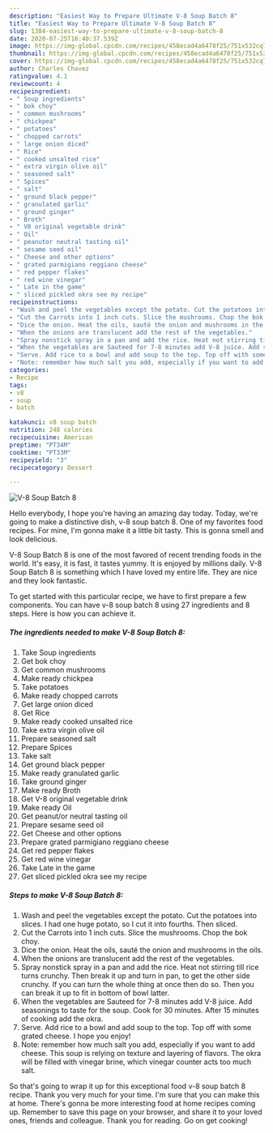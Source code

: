 ```yaml
---
description: "Easiest Way to Prepare Ultimate V-8 Soup Batch 8"
title: "Easiest Way to Prepare Ultimate V-8 Soup Batch 8"
slug: 1384-easiest-way-to-prepare-ultimate-v-8-soup-batch-8
date: 2020-07-25T16:40:37.539Z
image: https://img-global.cpcdn.com/recipes/458ecad4a6478f25/751x532cq70/v-8-soup-batch-8-recipe-main-photo.jpg
thumbnail: https://img-global.cpcdn.com/recipes/458ecad4a6478f25/751x532cq70/v-8-soup-batch-8-recipe-main-photo.jpg
cover: https://img-global.cpcdn.com/recipes/458ecad4a6478f25/751x532cq70/v-8-soup-batch-8-recipe-main-photo.jpg
author: Charles Chavez
ratingvalue: 4.1
reviewcount: 4
recipeingredient:
- " Soup ingredients"
- " bok choy"
- " common mushrooms"
- " chickpea"
- " potatoes"
- " chopped carrots"
- " large onion diced"
- " Rice"
- " cooked unsalted rice"
- " extra virgin olive oil"
- " seasoned salt"
- " Spices"
- " salt"
- " ground black pepper"
- " granulated garlic"
- " ground ginger"
- " Broth"
- " V8 original vegetable drink"
- " Oil"
- " peanutor neutral tasting oil"
- " sesame seed oil"
- " Cheese and other options"
- " grated parmigiano reggiano cheese"
- " red pepper flakes"
- " red wine vinegar"
- " Late in the game"
- " sliced pickled okra see my recipe"
recipeinstructions:
- "Wash and peel the vegetables except the potato. Cut the potatoes into slices. I had one huge potato, so I cut it into fourths. Then sliced."
- "Cut the Carrots into 1 inch cuts. Slice the mushrooms. Chop the bok choy."
- "Dice the onion. Heat the oils, sauté the onion and mushrooms in the oils."
- "When the onions are translucent add the rest of the vegetables."
- "Spray nonstick spray in a pan and add the rice. Heat not stirring till rice turns crunchy. Then break it up and turn in pan, to get the other side crunchy. If you can turn the whole thing at once then do so. Then you can break it up to fit in bottom of bowl latter."
- "When the vegetables are Sauteed for 7-8 minutes add V-8 juice. Add seasonings to taste for the soup. Cook for 30 minutes. After 15 minutes of cooking add the okra."
- "Serve. Add rice to a bowl and add soup to the top. Top off with some grated cheese. I hope you enjoy!"
- "Note: remember how much salt you add, especially if you want to add cheese. This soup is relying on texture and layering of flavors. The okra will be filled with vinegar brine, which vinegar counter acts too much salt."
categories:
- Recipe
tags:
- v8
- soup
- batch

katakunci: v8 soup batch 
nutrition: 248 calories
recipecuisine: American
preptime: "PT34M"
cooktime: "PT33M"
recipeyield: "3"
recipecategory: Dessert

---
```



![V-8 Soup Batch 8](https://img-global.cpcdn.com/recipes/458ecad4a6478f25/751x532cq70/v-8-soup-batch-8-recipe-main-photo.jpg)

Hello everybody, I hope you're having an amazing day today. Today, we're going to make a distinctive dish, v-8 soup batch 8. One of my favorites food recipes. For mine, I'm gonna make it a little bit tasty. This is gonna smell and look delicious.

V-8 Soup Batch 8 is one of the most favored of recent trending foods in the world. It's easy, it is fast, it tastes yummy. It is enjoyed by millions daily. V-8 Soup Batch 8 is something which I have loved my entire life. They are nice and they look fantastic.




To get started with this particular recipe, we have to first prepare a few components. You can have v-8 soup batch 8 using 27 ingredients and 8 steps. Here is how you can achieve it.

<!--inarticleads1-->

##### The ingredients needed to make V-8 Soup Batch 8:

1. Take  Soup ingredients
1. Get  bok choy
1. Get  common mushrooms
1. Make ready  chickpea
1. Take  potatoes
1. Make ready  chopped carrots
1. Get  large onion diced
1. Get  Rice
1. Make ready  cooked unsalted rice
1. Take  extra virgin olive oil
1. Prepare  seasoned salt
1. Prepare  Spices
1. Take  salt
1. Get  ground black pepper
1. Make ready  granulated garlic
1. Take  ground ginger
1. Make ready  Broth
1. Get  V-8 original vegetable drink
1. Make ready  Oil
1. Get  peanut/or neutral tasting oil
1. Prepare  sesame seed oil
1. Get  Cheese and other options
1. Prepare  grated parmigiano reggiano cheese
1. Get  red pepper flakes
1. Get  red wine vinegar
1. Take  Late in the game
1. Get  sliced pickled okra see my recipe




<!--inarticleads2-->

##### Steps to make V-8 Soup Batch 8:

1. Wash and peel the vegetables except the potato. Cut the potatoes into slices. I had one huge potato, so I cut it into fourths. Then sliced.
1. Cut the Carrots into 1 inch cuts. Slice the mushrooms. Chop the bok choy.
1. Dice the onion. Heat the oils, sauté the onion and mushrooms in the oils.
1. When the onions are translucent add the rest of the vegetables.
1. Spray nonstick spray in a pan and add the rice. Heat not stirring till rice turns crunchy. Then break it up and turn in pan, to get the other side crunchy. If you can turn the whole thing at once then do so. Then you can break it up to fit in bottom of bowl latter.
1. When the vegetables are Sauteed for 7-8 minutes add V-8 juice. Add seasonings to taste for the soup. Cook for 30 minutes. After 15 minutes of cooking add the okra.
1. Serve. Add rice to a bowl and add soup to the top. Top off with some grated cheese. I hope you enjoy!
1. Note: remember how much salt you add, especially if you want to add cheese. This soup is relying on texture and layering of flavors. The okra will be filled with vinegar brine, which vinegar counter acts too much salt.




So that's going to wrap it up for this exceptional food v-8 soup batch 8 recipe. Thank you very much for your time. I'm sure that you can make this at home. There's gonna be more interesting food at home recipes coming up. Remember to save this page on your browser, and share it to your loved ones, friends and colleague. Thank you for reading. Go on get cooking!

